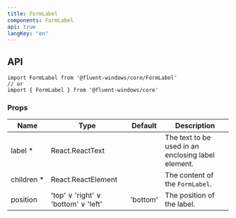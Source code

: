 ```yaml
---
title: FormLabel
components: FormLabel
api: true
langKey: "en"
---
```


## API

```
import FormLabel from '@fluent-windows/core/FormLabel'
// or
import { FormLabel } from '@fluent-windows/core'
```

### Props

| Name | Type | Default | Description |
| --- | --- | --- | --- |
| label&nbsp;* | React.ReactText |  | The text to be used in an enclosing label element. |
| children&nbsp;* | React.ReactElement |  | The content of the `FormLabel`. |
| position | 'top' &or; 'right' &or; 'bottom' &or; 'left' | 'bottom' | The position of the label. |
